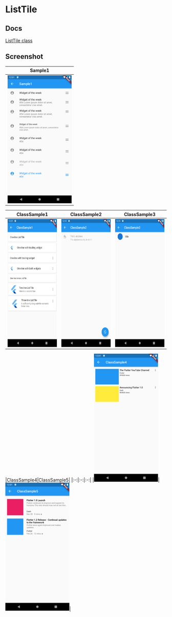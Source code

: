 # ListTile

## Docs

[ListTile class](https://api.flutter.dev/flutter/material/ListTile-class.html)

## Screenshot

|Sample1|
|:-:|
|<img src="./screenshots/Sample1.png" height="400" alt="Screenshot"/>|

|ClassSample1|ClassSample2|ClassSample3|
|:-:|:-:|:-:|
|<img src="./screenshots/ClassSample1.png" height="400" alt="Screenshot"/>|<img src="./screenshots/ClassSample2.png" height="400" alt="Screenshot"/>|<img src="./screenshots/ClassSample3.png" height="400" alt="Screenshot"/>|

|ClassSample4|ClassSample5|
|:-:|:-:|:-:|
|<img src="./screenshots/ClassSample4.png" height="400" alt="Screenshot"/>|<img src="./screenshots/ClassSample5.png" height="400" alt="Screenshot"/>|
